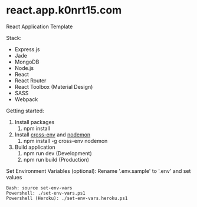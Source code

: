 # react.app.k0nrt15.com
React Application Template

Stack:
  - Express.js
  - Jade
  - MongoDB
  - Node.js
  - React
  - React Router
  - React Toolbox (Material Design)
  - SASS
  - Webpack

Getting started:
1.	Install packages
	1. npm install
2.	Install [cross-env](https://www.npmjs.com/package/cross-env) and [nodemon](https://www.npmjs.com/package/nodemon)
	1. npm install -g cross-env nodemon
3.	Build application
 	1.	npm run dev (Development)
	2.	npm run build (Production)

Set Environment Variables (optional):
	Rename '.env.sample' to '.env' and set values

	Bash: source set-env-vars
	Powershell: ./set-env-vars.ps1
	Powershell (Heroku): ./set-env-vars.heroku.ps1